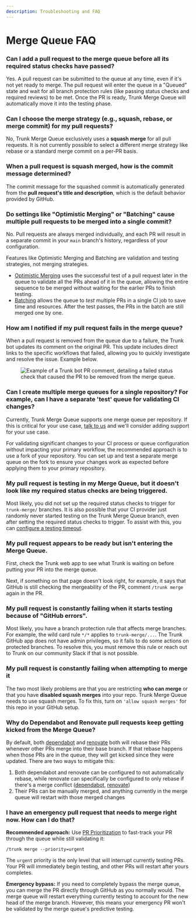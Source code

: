 ```yaml
---
description: Troubleshooting and FAQ
---
```


# Merge Queue FAQ

### Can I add a pull request to the merge queue before all its required status checks have passed?

Yes. A pull request can be submitted to the queue at any time, even if it's not yet ready to merge. The pull request will enter the queue in a "Queued" state and wait for all branch protection rules (like passing status checks and required reviews) to be met. Once the PR is ready, Trunk Merge Queue will automatically move it into the testing phase.

### Can I choose the merge strategy (e.g., squash, rebase, or merge commit) for my pull requests?

No, Trunk Merge Queue exclusively uses a **squash merge** for all pull requests. It is not currently possible to select a different merge strategy like rebase or a standard merge commit on a per-PR basis.

### When a pull request is squash merged, how is the commit message determined?

The commit message for the squashed commit is automatically generated from the **pull request's title and description**, which is the default behavior provided by GitHub.

### Do settings like "Optimistic Merging" or "Batching" cause multiple pull requests to be merged into a single commit?

No. Pull requests are always merged individually, and each PR will result in a separate commit in your `main` branch's history, regardless of your configuration.

Features like Optimistic Merging and Batching are validation and testing strategies, not merging strategies.

* [Optimistic Merging](../concepts/optimistic-merging.md) uses the successful test of a pull request later in the queue to validate all the PRs ahead of it in the queue, allowing the entire sequence to be merged without waiting for the earlier PRs to finish testing.
* [Batching](../concepts/batching.md) allows the queue to _test_ multiple PRs in a single CI job to save time and resources. After the test passes, the PRs in the batch are still merged one by one.

### How am I notified if my pull request fails in the merge queue?

When a pull request is removed from the queue due to a failure, the Trunk bot updates its comment on the original PR. This update includes direct links to the specific workflows that failed, allowing you to quickly investigate and resolve the issue. Example below.

<div align="left" data-full-width="false" data-with-frame="true"><figure><img src="../../.gitbook/assets/Screenshot 2025-10-09 at 3.28.03 PM.png" alt="Example of a Trunk bot PR comment, detailing a failed status check that caused the PR to be removed from the merge queue."><figcaption></figcaption></figure></div>

### Can I create multiple merge queues for a single repository? For example, can I have a separate 'test' queue for validating CI changes?

Currently, Trunk Merge Queue supports one merge queue per repository. If this is critical for your use case, [talk to us](../../support.md) and we'll consider adding support for your use case.

For validating significant changes to your CI process or queue configuration without impacting your primary workflow, the recommended approach is to use a fork of your repository. You can set up and test a separate merge queue on the fork to ensure your changes work as expected before applying them to your primary repository.

### My pull request is testing in my Merge Queue, but it doesn't look like my required status checks are being triggered.

Most likely, you did not set up the required status checks to trigger for `trunk-merge/` branches. It is also possible that your CI provider just randomly never started testing on the Trunk Merge Queue branch, even after setting the required status checks to trigger. To assist with this, you can [configure a testing timeout](advanced-settings.md#timeout-for-tests-to-complete).

### My pull request appears to be ready but isn't entering the Merge Queue.

First, check the Trunk web app to see what Trunk is waiting on before putting your PR into the merge queue.&#x20;

Next, if something on that page doesn't look right, for example, it says that GitHub is still checking the mergeability of the PR, comment `/trunk merge` again in the PR.

### My pull request is constantly failing when it starts testing because of "GitHub errors".

Most likely, you have a branch protection rule that affects merge branches. For example, the wild card rule `*/*` applies to `trunk-merge/...`. The Trunk GitHub app does not have admin privileges, so it fails to do some actions on protected branches. To resolve this, you must remove this rule or reach out to Trunk on our community Slack if that is not possible.

### My pull request is constantly failing when attempting to merge it

The two most likely problems are that you are restricting **who can merge** or that you have **disabled squash merges** into your repo. Trunk Merge Queue needs to use squash merges. To fix this, turn on `'allow squash merges'` for this repo in your GitHub setup.

### Why do Dependabot and Renovate pull requests keep getting kicked from the Merge Queue?

By default, both [dependabot](https://docs.github.com/en/code-security/dependabot/working-with-dependabot/managing-pull-requests-for-dependency-updates#changing-the-rebase-strategy-for-dependabot-pull-requests) and [renovate](https://docs.renovatebot.com/updating-rebasing/#updating-and-rebasing-branches) both will rebase their PRs whenever other PRs merge into their base branch. If that rebase happens when those PRs are in the queue, they will get kicked since they were updated. There are two ways to mitigate this:

1. Both dependabot and renovate can be configured to not automatically rebase, while renovate can specifically be configured to only rebase if there's a merge conflict ([dependabot](https://docs.github.com/en/code-security/dependabot/dependabot-version-updates/configuration-options-for-the-dependabot.yml-file#rebase-strategy), [renovate](https://docs.renovatebot.com/configuration-options/#rebasewhen))
2. Their PRs can be manually merged, and anything currently in the merge queue will restart with those merged changes

### I have an emergency pull request that needs to merge right now. How can I do that?

**Recommended approach:** Use [PR Prioritization](../concepts-and-optimizations/pr-prioritization.md) to fast-track your PR through the queue while still validating it:

```
/trunk merge --priority=urgent
```

The `urgent` priority is the only level that will interrupt currently testing PRs. Your PR will immediately begin testing, and other PRs will restart after yours completes.

**Emergency bypass:** If you need to completely bypass the merge queue, you can merge the PR directly through GitHub as you normally would. The merge queue will restart everything currently testing to account for the new head of the merge branch. However, this means your emergency PR won't be validated by the merge queue's predictive testing.
